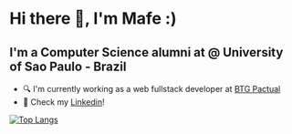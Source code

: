 # Hi there 👋, I'm Mafe :)
## I'm a Computer Science alumni at @ University of Sao Paulo - Brazil

- :mag: I'm currently working as a web fullstack developer at [BTG Pactual](https://www.btgpactual.com/)
- :pushpin: Check my [Linkedin](https://www.linkedin.com/in/maria-fernanda-mello-296709187/)!


[![Top Langs](https://github-readme-stats.vercel.app/api/top-langs/?username=mafemello&layout=compact)](https://github.com/mafemello/github-readme-stats)


